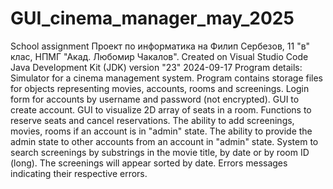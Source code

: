 # GUI_cinema_manager_may_2025
School assignment
Проект по информатика на Филип Сербезов, 11 "в" клас, НПМГ "Акад. Любомир Чакалов". 
Created on Visual Studio Code
Java Development Kit (JDK) version "23" 2024-09-17
Program details:
Simulator for a cinema management system. 
Program contains storage files for objects representing movies, accounts, rooms and screenings.
Login form for accounts by username and password (not encrypted).
GUI to create account.
GUI to visualize 2D array of seats in a room. 
Functions to reserve seats and cancel reservations. 
The ability to add screenings, movies, rooms if an account is in "admin" state.
The ability to provide the admin state to other accounts from an account in "admin" state. 
System to search screenings by substrings in the movie title, by date or by room ID (long). The screenings will appear sorted by date. 
Errors messages indicating their respective errors. 
